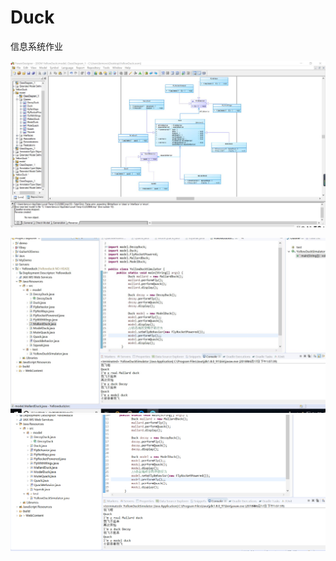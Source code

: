 # Duck
信息系统作业

![Image text](https://github.com/951874656yx/Duck/blob/master/%E7%B1%BB%E5%9B%BE.jpg)

![Image text](https://github.com/951874656yx/Duck/blob/master/%E6%B5%8B%E8%AF%951.jpg)
![Image text](https://github.com/951874656yx/Duck/blob/master/%E6%B5%8B%E8%AF%95%E4%BA%8C.png)




